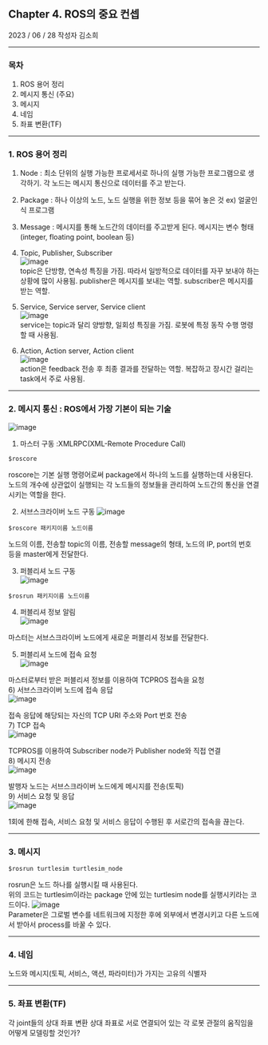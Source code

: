 ## Chapter 4. ROS의 중요 컨셉
2023 / 06 / 28  작성자 김소희


---
### 목차
1. ROS 용어 정리
2. 메시지 통신 (주요)
3. 메시지
4. 네임
5. 좌표 변환(TF)

---
### 1. ROS 용어 정리
1) Node : 최소 단위의 실행 가능한 프로세서로 하나의 실행 가능한 프로그램으로 생각하기.
각 노드는 메시지 통신으로 데이터를 주고 받는다.
2) Package : 하나 이상의 노드, 노드 실행을 위한 정보 등을 묶어 놓은 것 ex) 얼굴인식 프로그램
3) Message : 메시지를 통해 노드간의 데이터를 주고받게 된다.
메시지는 변수 형태(integer, floating point, boolean 등)

4) Topic, Publisher, Subscriber
   <br/>
   ![image](https://github.com/riseacademy/ROS-Study/assets/91440336/283771e7-17f6-48d6-adf5-c75229431876) <br/>topic은 단방향, 연속성 특징을 가짐. 따라서 일방적으로 데이터를 자꾸 보내야 하는 상황에 많이 사용됨.  publisher은 메시지를 보내는 역할. subscriber은 메시지를 받는 역할.
   
   
   
5) Service, Service server, Service client
  <br/> ![image](https://github.com/riseacademy/ROS-Study/assets/91440336/328f9605-c6ea-47d3-968c-cf27f1587580) <br/>service는 topic과 달리 양방향, 일회성 특징을 가짐. 로봇에 특정 동작 수행 명령할 때 사용됨. 

6) Action, Action server, Action client
<br/>![image](https://github.com/riseacademy/ROS-Study/assets/91440336/df0a00d3-990e-4033-9148-b9f58e7acf35) <br/>action은 feedback 전송 후 최종 결과를 전달하는 역할. 복잡하고 장시간 걸리는 task에서 주로 사용됨. 

---

### 2. 메시지 통신 : ROS에서 가장 기본이 되는 기술
![image](https://github.com/riseacademy/ROS-Study/assets/91440336/e69c559e-33b2-4186-aa7d-140113e9a46d)

1) 마스터 구동 :XMLRPC(XML-Remote Procedure Call)
```
$roscore
```
roscore는 기본 실행 명령어로써 package에서 하나의 노드를 실행하는데 사용된다. 노드의 개수에 상관없이 실행되는 각 노드들의 정보들을 관리하여 노드간의 통신을 연결시키는 역할을 한다. 

2) 서브스크라이버 노드 구동
![image](https://github.com/riseacademy/ROS-Study/assets/91440336/8f1ccbc8-b375-4403-9fbb-130e7117735a)

```
$roscore 패키지이름 노드이름
```
노드의 이름, 전송할 topic의 이름, 전송할 message의 형태, 노드의 IP, port의 번호 등을 master에게 전달한다. 

3) 퍼블리셔 노드 구동
<br/>![image](https://github.com/riseacademy/ROS-Study/assets/91440336/43f2c8dc-292d-406d-93e8-36c3d1e08ca9)

```
$rosrun 패키지이름 노드이름
```

4) 퍼블리셔 정보 알림
<br/>![image](https://github.com/riseacademy/ROS-Study/assets/91440336/4c9d1e68-9bae-4a09-b348-9b095cf41e89)

마스터는 서브스크라이버 노드에게 새로운 퍼블리셔 정보를 전달한다.

5) 퍼블리셔 노드에 접속 요청
<br/>![image](https://github.com/riseacademy/ROS-Study/assets/91440336/2e6018ca-a3d7-4e66-917d-f24fcd85c362)

마스터로부터 받은 퍼블리셔 정보를 이용하여 TCPROS 접속을 요청
<br/>
6) 서브스크라이버 노드에 접속 응답
<br/>![image](https://github.com/riseacademy/ROS-Study/assets/91440336/d32907ec-778d-4f6f-9d3b-4cb6e8a70366)

접속 응답에 해당되는 자신의 TCP URI 주소와 Port 번호 전송
<br/>
7) TCP 접속
<br/>![image](https://github.com/riseacademy/ROS-Study/assets/91440336/1a8ab236-d9d4-419a-ab40-0d65d213621d)

TCPROS를 이용하여 Subscriber node가 Publisher node와 직접 연결
<br/>
8) 메시지 전송
<br/>![image](https://github.com/riseacademy/ROS-Study/assets/91440336/c55c215f-7fdc-4b39-be28-981902e91060)

발행자 노드는 서브스크라이버 노드에게 메시지를 전송(토픽)
<br/>
9) 서비스 요청 및 응답
<br/>![image](https://github.com/riseacademy/ROS-Study/assets/91440336/4b4b64cc-8fa7-4b24-9f3e-a4dcfd97e031)

1회에 한해 접속, 서비스 요청 및 서비스 응답이 수행된 후 서로간의 접속을 끊는다.

---

### 3. 메시지

```
$rosrun turtlesim turtlesim_node
```
rosrun은 노드 하나를 실행시킬 때 사용된다.
<br/>
위의 코드는 turtlesim이라는 package 안에 있는 turtlesim node를 실행시키라는 코드이다. 
![image](https://github.com/riseacademy/ROS-Study/assets/91440336/d66cb599-e6ed-46b1-806a-704539ef1b85)
<br/>
Parameter은 그로벌 변수를 네트워크에 지정한 후에 외부에서 변경시키고 다른 노드에서 받아서 process를 바꿀 수 있다.



---

### 4. 네임
노드와 메시지(토픽, 서비스, 액션, 파라미터)가 가지는 고유의 식별자

---

### 5. 좌표 변환(TF)
각 joint들의 상대 좌표 변환
상대 좌표로 서로 연결되어 있는 각 로봇 관절의 움직임을 어떻게 모델링할 것인가?


